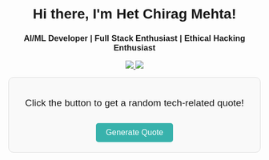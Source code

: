 <!DOCTYPE html>
<html lang="en">
<head>
  <meta charset="UTF-8">
  <meta name="viewport" content="width=device-width, initial-scale=1.0">
  <title>Het Chirag Mehta - Portfolio</title>
  <style>
    body {
      font-family: Arial, sans-serif;
      text-align: center;
    }
    .quote-container {
      margin-top: 20px;
      font-size: 1.2rem;
      background-color: #f9f9f9;
      padding: 20px;
      border-radius: 10px;
      border: 1px solid #ddd;
      max-width: 500px;
      margin: 0 auto;
    }
    #generate-quote {
      background-color: #38B2AC;
      color: white;
      padding: 10px 20px;
      font-size: 1rem;
      border: none;
      cursor: pointer;
      border-radius: 5px;
      margin-top: 10px;
    }
    #generate-quote:hover {
      background-color: #319b8e;
    }
  </style>
</head>
<body>

  <h1 align="center">Hi there, I'm Het Chirag Mehta!</h1>
  <h3 align="center">AI/ML Developer | Full Stack Enthusiast | Ethical Hacking Enthusiast</h3>

  <p align="center">
    <a href="https://www.linkedin.com/in/het-mehta-5b9a47236" target="_blank">
      <img src="https://img.shields.io/badge/-LinkedIn-0A66C2?style=for-the-badge&logo=linkedin&logoColor=white"/>
    </a>
    <a href="https://hetmehtaportfolio.vercel.app/" target="_blank">
      <img src="https://img.shields.io/badge/-Portfolio-000000?style=for-the-badge&logo=vercel&logoColor=white"/>
    </a>
  </p>

  <div class="quote-container" id="quote-container">
    <p id="quote-display">Click the button to get a random tech-related quote!</p>
    <button id="generate-quote">Generate Quote</button>
  </div>

  <script>
    const funnyQuotes = [
      "I told my AI to write a funny quote, but it just gave me a 404.",
      "AI: The new employee who never takes a vacation... or a coffee break.",
      "Why did the developer go broke? Because they used too many exceptions.",
      "My IoT devices are so smart, they’re the ones who tell me when I need a break!",
      "I tried to teach my AI to understand humor, but now it just does sarcastic data predictions.",
      "Full Stack Developer's diet: Coffee for breakfast, debugging for lunch, and more coffee for dinner.",
      "AI is like a toddler—cute, but you never know what it's going to do next.",
      "I asked my AI for a joke, and it gave me a 5-minute monologue on data ethics.",
      "Why did the AI break up with its algorithm? It found someone with better processing power.",
      "I tried explaining machine learning to my cat... now it’s demanding a training dataset.",
      "IoT devices are like kids—they always want your attention, but when you need them, they're offline.",
      "Debugging is like being a detective in a criminal movie where you are also the murderer.",
      "Full Stack Developer: because who needs sleep when you can fix bugs at 3 a.m.?",
      "AI is like a car—you’re never sure if it’s going to get you to your destination or take you on a detour.",
      "My machine learning model is so good, it already predicted I would get this joke.",
      "IoT: When your devices are smarter than your WiFi router.",
      "Why do programmers prefer dark mode? Because light attracts bugs.",
      "AI thinks it's the next big thing—until it tries to explain itself to a human.",
      "I gave my IoT devices a voice, and now they won’t stop arguing with each other.",
      "You can never have too many coffee breaks, but your code might say otherwise.",
      "The IoT fridge called. It’s tired of sending notifications about expired milk.",
      "Full Stack Developer's mood: 90% code, 10% coffee.",
      "My AI bot is learning humor, but it’s still stuck in the ‘dad joke’ phase.",
      "When the AI suggests a new feature, but you realize it doesn’t know what ‘user-friendly’ means.",
      "I thought my code was perfect... until it met the production server.",
      "Trying to teach an AI to make decisions is like asking a toddler to pick their favorite toy from a pile of 200.",
      "Why did the cybersecurity expert bring a ladder to work? To check the higher security levels.",
      "I don't always write code, but when I do, it compiles on the first try... said no developer ever.",
      "I asked my IoT device for help, and it responded with ‘Please reset and try again.’",
      "Machine learning models are like toddlers: they require constant supervision and tantrum management.",
      "Full Stack Developer life: When you’re at the front end but still dreaming about backend problems.",
      "I let my AI read all the data and now it’s writing a novel about how machines are the future.",
      "IoT devices should come with a warning: 'May attempt to invade your privacy when you're not looking.'",
      "Why did the AI fail at comedy? It kept overfitting the punchlines.",
      "My code runs perfectly... in my dreams.",
      "Cybersecurity: The art of not letting anyone else in while you’re still locked out.",
      "Full Stack Developer’s motto: You break it, I’ll fix it... eventually.",
      "I asked my chatbot to tell me a joke, but it responded with ‘Have you tried updating your system?’",
      "AI is like a genie: it grants wishes, but you better be specific.",
      "When your IoT device sends a notification, but it’s just to say it’s ‘too busy’ to function.",
      "Machine learning: When your algorithm knows more about you than your therapist.",
      "IoT security: because even your fridge needs a firewall now.",
      "If debugging is the process of removing bugs, then programming must be the process of putting them in.",
      "Full Stack Developer’s checklist: Fix the backend, break the frontend, fix the frontend, break the backend.",
      "I gave my AI a list of tasks, but it only returned a recursive function error.",
      "The best way to start learning AI is to let it teach you... until it starts charging you hourly.",
      "When IoT devices get together, it’s like a never-ending conference call with no agenda.",
      "My code works on my machine... but who am I kidding?",
      "Machine learning: Let’s hope the model doesn’t predict this sentence as a mistake.",
      "AI models are great until they start predicting your bad mood based on your coffee intake.",
      "Full Stack Developer's favorite programming language: Whatever gets the job done by deadline.",
      "My AI is great at playing chess... but it can’t figure out how to set an alarm for 7 AM.",
      "Cybersecurity is like a good password: Everyone knows it’s important, but no one wants to do it.",
      "Why do developers love the cloud? Because it’s just one big excuse for their code to go ‘up there’.",
      "I gave my IoT device a personality. Now it’s texting me more than my friends.",
      "Debugging in machine learning is just adding ‘print’ statements until it works.",
      "I tried explaining APIs to my cat, but now it’s sending me JSON instead of meowing."
    ];

    // Function to generate a random funny quote
    document.getElementById("generate-quote").onclick = function() {
      const randomIndex = Math.floor(Math.random() * funnyQuotes.length);
      document.getElementById("quote-display").innerText = funnyQuotes[randomIndex];
    };
  </script>

</body>
</html>
